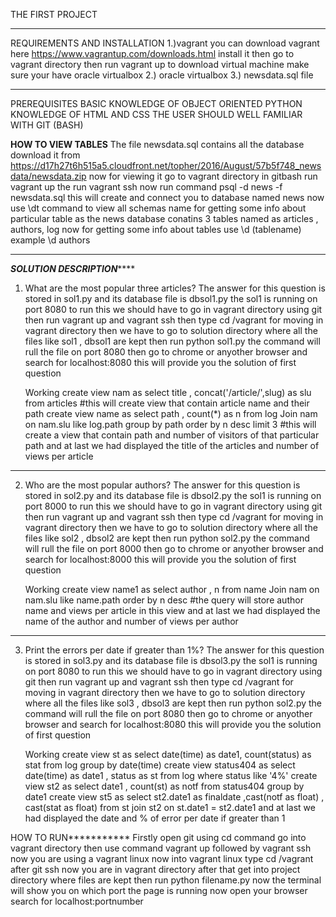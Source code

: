 THE FIRST PROJECT
****************

REQUIREMENTS AND INSTALLATION
	1.)vagrant 
		you can download vagrant here https://www.vagrantup.com/downloads.html
		install it then go to vagrant directory
		then run vagrant up to download virtual machine make sure your have oracle virtualbox
	2.) oracle virtualbox
	3.) newsdata.sql file

***************

PREREQUISITES
	BASIC KNOWLEDGE OF OBJECT ORIENTED PYTHON
	KNOWLEDGE OF HTML AND CSS
	THE USER SHOULD WELL FAMILIAR WITH GIT (BASH)


********HOW TO VIEW TABLES********
The file newsdata.sql contains all the database download it from https://d17h27t6h515a5.cloudfront.net/topher/2016/August/57b5f748_newsdata/newsdata.zip
now for viewing it go to vagrant directory in gitbash
run vagrant up the run vagrant ssh
now run command 
psql -d news -f newsdata.sql
this will create and connect you to database named news
now use \dt command to view all schemas name
for getting some info about particular table as the news database conatins 3 tables named as articles , authors, log
now for getting some info about tables use \d (tablename)
example \d authors
**********************************

***********SOLUTION DESCRIPTION***************
1) What are the most popular three articles?
 	The answer for this question is stored in sol1.py and its database file is dbsol1.py
 	the sol1 is running on port 8080
 	to run this we should have to go in vagrant directory using git then run vagrant up and vagrant ssh
 	then type cd /vagrant for moving in vagrant directory 
 	then we have to go to solution directory where all the files like sol1 , dbsol1 are kept then run
 	python sol1.py
 	the command will rull the file on port 8080
 	then go to chrome or anyother browser and search for localhost:8080 this will provide you the solution of first question

 	Working 
 		create view nam as select title , concat('/article/',slug) as slu from articles #this will create view that contain article name and their path
 		create view name as select path  , count(*) as n from log Join nam on nam.slu like log.path group by path order by n desc limit 3 #this will create a view that contain path and number of visitors of that particular path
 		and at last we had displayed the title of the articles and number of views per article 


***********************************
2) Who are the most popular authors?
	The answer for this question is stored in sol2.py and its database file is dbsol2.py
 	the sol1 is running on port 8000
 	to run this we should have to go in vagrant directory using git then run vagrant up and vagrant ssh
 	then type cd /vagrant for moving in vagrant directory 
 	then we have to go to solution directory where all the files like sol2 , dbsol2 are kept then run
 	python sol2.py
 	the command will rull the file on port 8000
 	then go to chrome or anyother browser and search for localhost:8000 this will provide you the solution of first question

 	Working 
	create view name1 as select author , n from name Join nam on nam.slu like name.path order by n desc #the query will store author name and views per article in this view
 	and at last we had displayed the name of the author and number of views per author 

***********************************
3) Print the errors per date if greater than 1%?
 	The answer for this question is stored in sol3.py and its database file is dbsol3.py
 	the sol1 is running on port 8080
 	to run this we should have to go in vagrant directory using git then run vagrant up and vagrant ssh
 	then type cd /vagrant for moving in vagrant directory 
 	then we have to go to solution directory where all the files like sol3 , dbsol3 are kept then run
 	python sol2.py
 	the command will rull the file on port 8080
 	then go to chrome or anyother browser and search for localhost:8080 this will provide you the solution of first question

 	Working 
 	create view st as select date(time) as date1, count(status) as stat from log group by date(time)
 	create view status404 as select date(time) as date1 , status as st from log where status like '4%'
 	create view st2 as select date1 , count(st) as notf from status404 group by date1
 	create view st5 as select st2.date1 as finaldate ,cast(notf as float) , cast(stat as float) from st join st2 on st.date1 = st2.date1
 	and at last we had displayed the date and % of error per date if greater than 1 

HOW TO RUN***********
	Firstly open git using cd command go into vagrant directory
	then use command vagrant up
	followed by vagrant ssh
	now you are using a vagrant linux
	now into vagrant linux
	type cd /vagrant after git ssh
	now you are in vagrant directory after that get into project directory where files are kept 
	then run python filename.py
	now the terminal will show you on which port the page is running 
	now open your browser
	search for localhost:portnumber